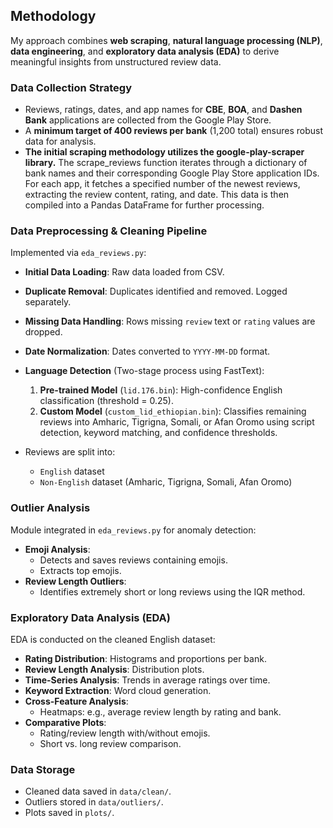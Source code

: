 
## Methodology

My approach combines **web scraping**, **natural language processing (NLP)**, **data engineering**, and **exploratory data analysis (EDA)** to derive meaningful insights from unstructured review data.

### Data Collection Strategy

- Reviews, ratings, dates, and app names for **CBE**, **BOA**, and **Dashen Bank** applications are collected from the Google Play Store.
- A **minimum target of 400 reviews per bank** (1,200 total) ensures robust data for analysis.
- **The initial scraping methodology utilizes the google-play-scraper library.** The scrape_reviews function iterates through a dictionary of bank names and their corresponding Google Play Store application IDs. For each app, it fetches a specified number of the newest reviews, extracting the review content, rating, and date. This data is then compiled into a Pandas DataFrame for further processing.

### Data Preprocessing & Cleaning Pipeline

Implemented via `eda_reviews.py`:

- **Initial Data Loading**: Raw data loaded from CSV.
- **Duplicate Removal**: Duplicates identified and removed. Logged separately.
- **Missing Data Handling**: Rows missing `review` text or `rating` values are dropped.
- **Date Normalization**: Dates converted to `YYYY-MM-DD` format.
- **Language Detection** (Two-stage process using FastText):

  1. **Pre-trained Model** (`lid.176.bin`): High-confidence English classification (threshold = 0.25).
  2. **Custom Model** (`custom_lid_ethiopian.bin`): Classifies remaining reviews into Amharic, Tigrigna, Somali, or Afan Oromo using script detection, keyword matching, and confidence thresholds.

- Reviews are split into:
  - `English` dataset
  - `Non-English` dataset (Amharic, Tigrigna, Somali, Afan Oromo)

### Outlier Analysis

Module integrated in `eda_reviews.py` for anomaly detection:

- **Emoji Analysis**:
  - Detects and saves reviews containing emojis.
  - Extracts top emojis.
- **Review Length Outliers**:
  - Identifies extremely short or long reviews using the IQR method.

### Exploratory Data Analysis (EDA)

EDA is conducted on the cleaned English dataset:

- **Rating Distribution**: Histograms and proportions per bank.
- **Review Length Analysis**: Distribution plots.
- **Time-Series Analysis**: Trends in average ratings over time.
- **Keyword Extraction**: Word cloud generation.
- **Cross-Feature Analysis**:
  - Heatmaps: e.g., average review length by rating and bank.
- **Comparative Plots**:
  - Rating/review length with/without emojis.
  - Short vs. long review comparison.

### Data Storage

- Cleaned data saved in `data/clean/`.
- Outliers stored in `data/outliers/`.
- Plots saved in `plots/`.
